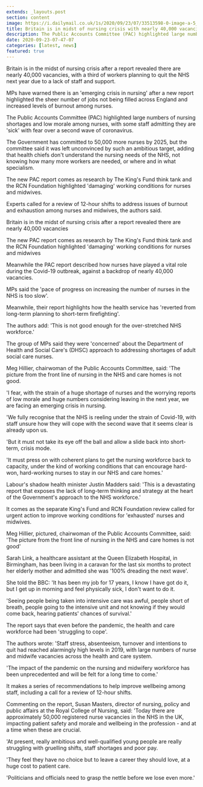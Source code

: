```yaml
---
extends: _layouts.post
section: content
image: https://i.dailymail.co.uk/1s/2020/09/23/07/33513598-0-image-a-5_1600843165411.jpg 
title: Britain is in midst of nursing crisis with nearly 40,000 vacancies 
description: The Public Accounts Committee (PAC) highlighted large numbers of nursing shortages and low morale among nurses, with some staff admitting they are sick with fear. 
date: 2020-09-23-07-47-07 
categories: [latest, news] 
featured: true 
--- 
```

Britain is in the midst of nursing crisis after a report revealed there are nearly 40,000 vacancies, with a third of workers planning to quit the NHS next year due to a lack of staff and support.

MPs have warned there is an 'emerging crisis in nursing' after a new report highlighted the sheer number of jobs not being filled across England and increased levels of burnout among nurses.

The Public Accounts Committee (PAC) highlighted large numbers of nursing shortages and low morale among nurses, with some staff admitting they are 'sick' with fear over a second wave of coronavirus.

The Government has committed to 50,000 more nurses by 2025, but the committee said it was left unconvinced by such an ambitious target, adding that health chiefs don't understand the nursing needs of the NHS, not knowing how many more workers are needed, or where and in what specialism. 

The new PAC report comes as research by The King's Fund think tank and the RCN Foundation highlighted 'damaging' working conditions for nurses and midwives.

Experts called for a review of 12-hour shifts to address issues of burnout and exhaustion among nurses and midwives, the authors said.

Britain is in the midst of nursing crisis after a report revealed there are nearly 40,000 vacancies

The new PAC report comes as research by The King's Fund think tank and the RCN Foundation highlighted 'damaging' working conditions for nurses and midwives

Meanwhile the PAC report described how nurses have played a vital role during the Covid-19 outbreak, against a backdrop of nearly 40,000 vacancies.

MPs said the 'pace of progress on increasing the number of nurses in the NHS is too slow'.

Meanwhile, their report highlights how the health service has 'reverted from long-term planning to short-term firefighting'.

The authors add: 'This is not good enough for the over-stretched NHS workforce.'

The group of MPs said they were 'concerned' about the Department of Health and Social Care's (DHSC) approach to addressing shortages of adult social care nurses.

Meg Hillier, chairwoman of the Public Accounts Committee, said: 'The picture from the front line of nursing in the NHS and care homes is not good.

'I fear, with the strain of a huge shortage of nurses and the worrying reports of low morale and huge numbers considering leaving in the next year, we are facing an emerging crisis in nursing.

'We fully recognise that the NHS is reeling under the strain of Covid-19, with staff unsure how they will cope with the second wave that it seems clear is already upon us.

'But it must not take its eye off the ball and allow a slide back into short-term, crisis mode.

'It must press on with coherent plans to get the nursing workforce back to capacity, under the kind of working conditions that can encourage hard-won, hard-working nurses to stay in our NHS and care homes.'

Labour's shadow health minister Justin Madders said: 'This is a devastating report that exposes the lack of long-term thinking and strategy at the heart of the Government's approach to the NHS workforce.'

It comes as the separate King's Fund and RCN Foundation review called for urgent action to improve working conditions for 'exhausted' nurses and midwives.

Meg Hillier, pictured, chairwoman of the Public Accounts Committee, said: 'The picture from the front line of nursing in the NHS and care homes is not good'

Sarah Link, a healthcare assistant at the Queen Elizabeth Hospital, in Birmingham, has been living in a caravan for the last six months to protect her elderly mother and admitted she was '100% dreading the next wave'. 

She told the BBC: 'It has been my job for 17 years, I know I have got do it, but I get up in morning and feel physically sick, I don't want to do it.

'Seeing people being taken into intensive care was awful, people short of breath, people going to the intensive unit and not knowing if they would come back, hearing patients' chances of survival.'

The report says that even before the pandemic, the health and care workforce had been 'struggling to cope'.

The authors wrote: 'Staff stress, absenteeism, turnover and intentions to quit had reached alarmingly high levels in 2019, with large numbers of nurse and midwife vacancies across the health and care system.

'The impact of the pandemic on the nursing and midwifery workforce has been unprecedented and will be felt for a long time to come.'

It makes a series of recommendations to help improve wellbeing among staff, including a call for a review of 12-hour shifts.

Commenting on the report, Susan Masters, director of nursing, policy and public affairs at the Royal College of Nursing, said: 'Today there are approximately 50,000 registered nurse vacancies in the NHS in the UK, impacting patient safety and morale and wellbeing in the profession - and at a time when these are crucial.

'At present, really ambitious and well-qualified young people are really struggling with gruelling shifts, staff shortages and poor pay.

'They feel they have no choice but to leave a career they should love, at a huge cost to patient care.

'Politicians and officials need to grasp the nettle before we lose even more.'

